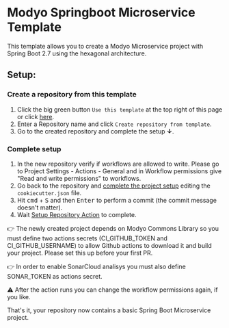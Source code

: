# Modyo Springboot Microservice Template

This template allows you to create a Modyo Microservice project with Spring Boot 2.7 using the hexagonal architecture.

## Setup:

### Create a repository from this template
1. Click the big green button `Use this template` at the top right of this page or click <a href="../../generate">here</a>.
2. Enter a Repository name and click `Create repository from template`.
3. Go to the created repository and complete the setup **&darr;**.

### Complete setup
1. In the new repository verify if workflows are allowed to write. Please go to Project Settings - Actions - General and in Workflow permissions give "Read and write permissions" to workflows.
1. Go back to the repository and <a href="../../edit/master/cookiecutter.json">complete the project setup</a> editing the `cookiecutter.json` file. 
1. Hit <kbd>cmd</kbd> + <kbd>S</kbd> and then <kbd>Enter</kbd> to perform a commit (the commit message doesn't matter).
1. Wait <a href="../../actions">Setup Repository Action</a> to complete.

:point_right: The newly created project depends on Modyo Commons Library so you must define two actions secrets (CI_GITHUB_TOKEN and CI_GITHUB_USERNAME) to allow Github actions to download it and build your project. Please set this up before your first PR.

:point_right: In order to enable SonarCloud analisys you must also define SONAR_TOKEN as actions secret.

:warning: After the action runs you can change the workflow permissions again, if you like.

That's it, your repository now contains a basic Spring Boot Microservice project.

